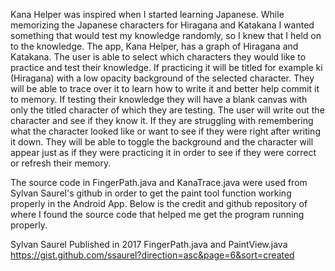 Kana Helper was inspired when I started learning Japanese. 
While memorizing the Japanese characters for Hiragana and Katakana I wanted something that would test my knowledge randomly, so I knew that I held on to the knowledge.
The app, Kana Helper, has a graph of Hiragana and Katakana. The user is able to select which characters they would like to practice and test their knowledge.
If practicing it will be titled for example ki (Hiragana) with a low opacity background of the selected character. 
They will be able to trace over it to learn how to write it and better help commit it to memory. 
If testing their knowledge they will have a blank canvas with only the titled character of which they are testing. The user will write out the character and see if they know it.
If they are struggling with remembering what the character looked like or want to see if they were right after writing it down. 
They will be able to toggle the background and the character will appear just as if they were practicing it in order to see if they were correct or refresh their memory.

The source code in FingerPath.java and KanaTrace.java were used from Sylvan Saurel's github in order to get the paint tool function working properly in the Android App.
Below is the credit and github repository of where I found the source code that helped me get the program running properly.

Sylvan Saurel
Published in 2017
FingerPath.java and PaintView.java
https://gist.github.com/ssaurel?direction=asc&page=6&sort=created
